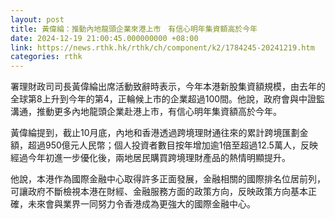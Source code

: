 ```yaml
---
layout: post
title: 黃偉綸：推動內地龍頭企業來港上市　有信心明年集資額高於今年
date: 2024-12-19 21:00:45.000000000 +08:00
link: https://news.rthk.hk/rthk/ch/component/k2/1784245-20241219.htm
categories: rthk
---
```


署理財政司司長黃偉綸出席活動致辭時表示，今年本港新股集資額規模，由去年的全球第8上升到今年的第4，正輪候上市的企業超過100間。他說，政府會與中證監溝通，推動更多內地龍頭企業赴港上市，有信心明年集資額高於今年。 

黃偉綸提到，截止10月底，內地和香港透過跨境理財通往來的累計跨境匯劃金額，超過950億元人民幣；個人投資者數目按年增加逾1倍至超過12.5萬人，反映經過今年初進一步優化後，兩地居民購買跨境理財產品的熱情明顯提升。

他說，本港作為國際金融中心取得許多正面發展，金融相關的國際排名位居前列，可讓政府不斷檢視本港在財經、金融服務方面的政策方向，反映政策方向基本正確，未來會與業界一同努力令香港成為更強大的國際金融中心。
